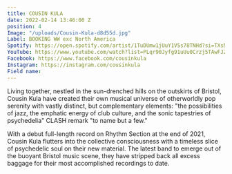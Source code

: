```yaml
---
title: COUSIN KULA
date: 2022-02-14 13:46:00 Z
position: 4
Image: "/uploads/Cousin-Kula-d8d55d.jpg"
Label: BOOKING WW exc North America
Spotify: https://open.spotify.com/artist/1TuDUmw1jUuY1V5s78TNHd?si=TXsNRP_bSdu7IQj04QSuyA
YouTube: https://www.youtube.com/watch?list=PLqr90Jyfg91uUu0Crzj5TAwFJZdoz3w5A&v=n1tEVpgvX1s&feature=emb_title&ab_channel=CousinKula
Facebook: https://www.facebook.com/cousinkula
Instagram: https://instagram.com/cousinkula
Field name: 
---
```


Living together, nestled in the sun-drenched hills on the outskirts of Bristol, Cousin Kula have created their own musical universe of otherworldly pop serenity with vastly distinct, but complementary elements: "the possibilities of jazz, the emphatic energy of club culture, and the sonic tapestries of psychedelia" CLASH remark "to name but a few."

With a debut full-length record on Rhythm Section at the end of 2021, Cousin Kula flutters into the collective consciousness with a timeless slice of psychedelic soul on their new material. The latest band to emerge out of the buoyant Bristol music scene, they have stripped back all excess baggage for their most accomplished recordings to date.